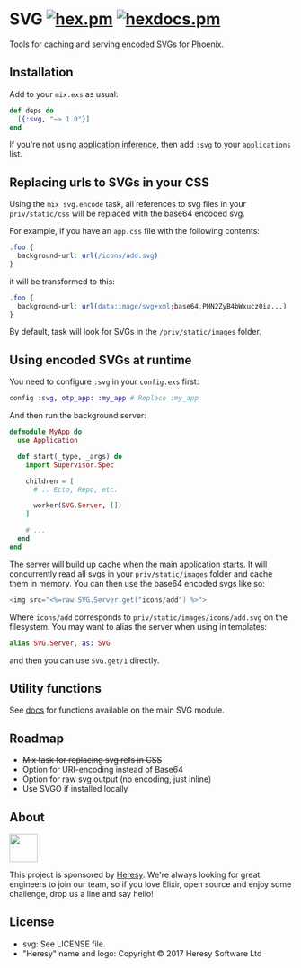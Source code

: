 # SVG  [![hex.pm](https://img.shields.io/hexpm/v/svg.svg?style=flat-square)](https://hex.pm/packages/svg) [![hexdocs.pm](https://img.shields.io/badge/docs-latest-green.svg?style=flat-square)](https://hexdocs.pm/svg)


Tools for caching and serving encoded SVGs for Phoenix.

## Installation

Add to your `mix.exs` as usual:
```elixir
def deps do
  [{:svg, "~> 1.0"}]
end
```
If you're not using [application inference](https://elixir-lang.org/blog/2017/01/05/elixir-v1-4-0-released/#application-inference), then add `:svg` to your `applications` list.

## Replacing urls to SVGs in your CSS

Using the `mix svg.encode` task, all references to svg files in your `priv/static/css` will be replaced with the base64 encoded svg.

For example, if you have an `app.css` file with the following contents:

```css
.foo {
  background-url: url(/icons/add.svg)
}
```

it will be transformed to this:

```css
.foo {
  background-url: url(data:image/svg+xml;base64,PHN2ZyB4bWxucz0ia...)
}
```

By default, task will look for SVGs in the `/priv/static/images` folder.

## Using encoded SVGs at runtime

You need to configure `:svg` in your `config.exs` first:

```elixir
config :svg, otp_app: :my_app # Replace :my_app
```

And then run the background server:

```elixir
defmodule MyApp do
  use Application

  def start(_type, _args) do
    import Supervisor.Spec

    children = [
      # .. Ecto, Repo, etc.

      worker(SVG.Server, [])
    ]

    # ...
  end
end
```

The server will build up cache when the main application starts. It will concurrently read all svgs in your `priv/static/images` folder and cache them in memory. You can then use the base64 encoded svgs like so:

```elixir
<img src="<%=raw SVG.Server.get("icons/add") %>">
```

Where `icons/add` corresponds to `priv/static/images/icons/add.svg` on the filesystem. You may want to alias the server when using in templates:

```elixir
alias SVG.Server, as: SVG
```
and then you can use `SVG.get/1` directly.

## Utility functions

See [docs](https://hexdocs.pm/svg/SVG.html) for functions available on the main SVG module.

## Roadmap

- ~~Mix task for replacing svg refs in CSS~~
- Option for URI-encoding instead of Base64
- Option for raw svg output (no encoding, just inline)
- Use SVGO if installed locally

## About

<img src="http://cdn.heresy.io/media/logo.png" height="50px">

This project is sponsored by [Heresy](http://heresy.io). We're always looking for great engineers to join our team, so if you love Elixir, open source and enjoy some challenge, drop us a line and say hello!

## License

- svg: See LICENSE file.
- "Heresy" name and logo: Copyright © 2017 Heresy Software Ltd

